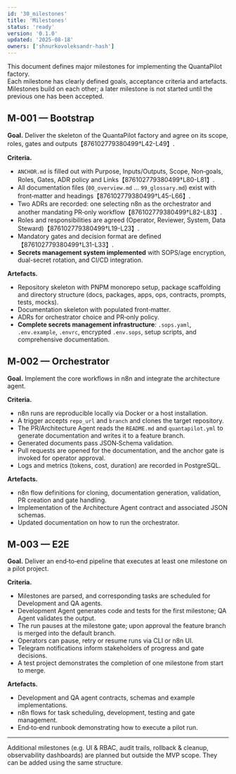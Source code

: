 ```yaml
---
id: '30_milestones'
title: 'Milestones'
status: 'ready'
version: '0.1.0'
updated: '2025-08-18'
owners: ['shnurkovoleksandr-hash']
---
```


This document defines major milestones for implementing the QuantaPilot factory.  
Each milestone has clearly defined goals, acceptance criteria and artefacts. Milestones build on each other; a later milestone is not started until the previous one has been accepted.

## M‑001 — Bootstrap

**Goal.** Deliver the skeleton of the QuantaPilot factory and agree on its scope, roles, gates and outputs【876102779380499†L42-L49】.

**Criteria.**

- `ANCHOR.md` is filled out with Purpose, Inputs/Outputs, Scope, Non‑goals, Roles, Gates, ADR policy and Links【876102779380499†L80-L81】.
- All documentation files (`00_overview.md` … `99_glossary.md`) exist with front‑matter and headings【876102779380499†L45-L66】.
- Two ADRs are recorded: one selecting n8n as the orchestrator and another mandating PR‑only workflow【876102779380499†L82-L83】.
- Roles and responsibilities are agreed (Operator, Reviewer, System, Data Steward)【876102779380499†L19-L23】.
- Mandatory gates and decision format are defined【876102779380499†L31-L33】.
- **Secrets management system implemented** with SOPS/age encryption, dual-secret rotation, and CI/CD integration.

**Artefacts.**

- Repository skeleton with PNPM monorepo setup, package scaffolding and directory structure (docs, packages, apps, ops, contracts, prompts, tests, mocks).
- Documentation skeleton with populated front‑matter.
- ADRs for orchestrator choice and PR‑only policy.
- **Complete secrets management infrastructure**: `.sops.yaml`, `.env.example`, `.envrc`, encrypted `.env.sops`, setup scripts, and comprehensive documentation.

## M‑002 — Orchestrator

**Goal.** Implement the core workflows in n8n and integrate the architecture agent.

**Criteria.**

- n8n runs are reproducible locally via Docker or a host installation.
- A trigger accepts `repo_url` and `branch` and clones the target repository.
- The PR/Architecture Agent reads the `README.md` and `quantapilot.yml` to generate documentation and writes it to a feature branch.
- Generated documents pass JSON‑Schema validation.
- Pull requests are opened for the documentation, and the anchor gate is invoked for operator approval.
- Logs and metrics (tokens, cost, duration) are recorded in PostgreSQL.

**Artefacts.**

- n8n flow definitions for cloning, documentation generation, validation, PR creation and gate handling.
- Implementation of the Architecture Agent contract and associated JSON schemas.
- Updated documentation on how to run the orchestrator.

## M‑003 — E2E

**Goal.** Deliver an end‑to‑end pipeline that executes at least one milestone on a pilot project.

**Criteria.**

- Milestones are parsed, and corresponding tasks are scheduled for Development and QA agents.
- Development Agent generates code and tests for the first milestone; QA Agent validates the output.
- The run pauses at the milestone gate; upon approval the feature branch is merged into the default branch.
- Operators can pause, retry or resume runs via CLI or n8n UI.
- Telegram notifications inform stakeholders of progress and gate decisions.
- A test project demonstrates the completion of one milestone from start to merge.

**Artefacts.**

- Development and QA agent contracts, schemas and example implementations.
- n8n flows for task scheduling, development, testing and gate management.
- End‑to‑end runbook demonstrating how to execute a pilot run.

---

Additional milestones (e.g. UI & RBAC, audit trails, rollback & cleanup, observability dashboards) are planned but outside the MVP scope. They can be added using the same structure.
